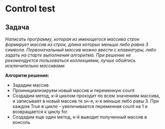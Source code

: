 # Control test

## Задача

*Написать программу, которая из имеющегося массива строк формирует массив из строк, длина которых меньше либо равна 3 символа. Первоначальный массив можно ввести с клавиатуры, либо задать на старте выполнения алгоритма. При решение не рекомендуется пользоваться коллекциями, лучше обойтись исключительно массивами*

**Алгоритм решения:**
* Зададим массив
* Проинициализируем новый массив и переменную count
* Создадим метод, к-й циклом проходит по всем значениям массива, и записывает в новый массив те зн-я, к-е меньше либо равы 3. При каждом True в цикле - увеличивается переменная count на 1 и возвращается к циклу for.
* Создадим еще один метод, к-й выводит полученный массив в консоль
